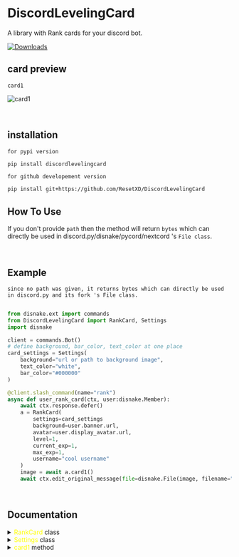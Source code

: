 # DiscordLevelingCard
A library with Rank cards for your discord bot.

[![Downloads](https://pepy.tech/badge/discordlevelingcard)](https://pepy.tech/project/discordlevelingcard)

## card preview

`card1`

![card1](https://cdn.discordapp.com/attachments/907213435358547968/994620579816681572/unknown.png)


<br>

## installation

`for pypi version`
```sh
pip install discordlevelingcard
```

`for github developement version`
```sh
pip install git+https://github.com/ResetXD/DiscordLevelingCard
```

## How To Use

If you don't provide `path` then the method will return `bytes` which can directly be used in discord.py/disnake/pycord/nextcord 's `File class`.


<br>


## Example

`since no path was given, it returns bytes which can directly be used in discord.py and its fork 's File class.`

```py

from disnake.ext import commands
from DiscordLevelingCard import RankCard, Settings
import disnake

client = commands.Bot()
# define background, bar_color, text_color at one place
card_settings = Settings(
    background="url or path to background image",
    text_color="white",
    bar_color="#000000"
)

@client.slash_command(name="rank")
async def user_rank_card(ctx, user:disnake.Member):
    await ctx.response.defer()
    a = RankCard(
        settings=card_settings
        background=user.banner.url,
        avatar=user.display_avatar.url,
        level=1,
        current_exp=1,
        max_exp=1,
        username="cool username"
    )
    image = await a.card1()
    await ctx.edit_original_message(file=disnake.File(image, filename="rank.png")) # providing filename is very important

```

<br>

## Documentation


<details>

<summary> <span style="color:yellow">RankCard</span> class</summary>

<br>

`__init__` method

```py
RankCard(
    settings: Settings,
    avatar:str,
    level:int,
    current_exp:int,
    max_exp:int,
    username:str,
)
```

- `settings` - Settings class from DiscordLevelingCard.

- `avatar` - avatar image url.

- `level` - level of the user.

- `current_exp` - current exp of the user.

- `max_exp` - max exp of the user.

- `username` - username of the user.

</details>

<details>

<summary> <span style="color:yellow">Settings</span> class</summary>

<br>

`__init__` method

```py
RankCard(
    backgroud: Union[PathLike, BufferedIOBase, str],
    bar_color: Optional[str] = 'white',
    text_color: Optional[str] = 'white'

)
```

- `background` - background image url or file-object in `rb` mode.

- `bar_color` - color of the bar [example: "white" or "#000000"]

- `text_color` - color of the text [example: "white" or "#000000"]

</details>


<details>

<summary> <span style="color:yellow">card1</span> method</summary>


```py
RankCard.card1()
```

`returns` - `bytes` which can directly be used within `discord.File` class.



![card1](https://cdn.discordapp.com/attachments/907213435358547968/994620579816681572/unknown.png)

<br>

</details>
